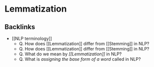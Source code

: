 # Lemmatization

## Backlinks
* [[NLP terminology]]
	* Q. How does [[Lemmatization]] differ from [[Stemming]] in NLP?
	* Q. How does [[Lemmatization]] differ from [[Stemming]] in NLP?
	* Q. What do we mean by *[[Lemmatization]]* in NLP? 
	* Q. What is *assigning the base form of a word* called in NLP?

<!-- {BearID:5FD22903-194F-48E1-97D7-C251B4BD5705-43256-000001B202F8EBBA} -->
